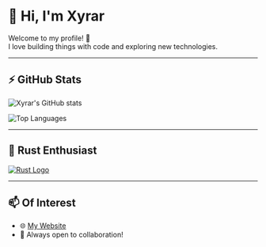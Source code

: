 # 👋 Hi, I'm Xyrar

Welcome to my profile! 🚀  
I love building things with code and exploring new technologies.  

---

## ⚡ GitHub Stats

![Xyrar's GitHub stats](https://github-readme-stats.vercel.app/api?username=xyrar&show_icons=true&theme=tokyonight)

![Top Languages](https://github-readme-stats.vercel.app/api/top-langs/?username=xyrar&layout=compact&theme=tokyonight)

---

## 🦀 Rust Enthusiast

[![Rust Logo](https://www.rust-lang.org/logos/rust-logo-512x512.png)](https://www.rust-lang.org/)

---

## 📫 Of Interest

- 🌐 [My Website](http://xyrar.rf.gd)
- 💬 Always open to collaboration!
